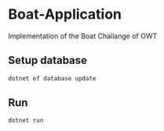 # Boat-Application
Implementation of the Boat Challange of OWT

## Setup database
```bash
dotnet ef database update
```

## Run
```bash
dotnet run
```